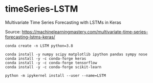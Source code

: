 # timeSeries-LSTM
Multivariate Time Series Forecasting with LSTMs in Keras


Source: https://machinelearningmastery.com/multivariate-time-series-forecasting-lstms-keras/


```{bash}
conda create -n LSTM python=3.8
```

```{python}
conda install -y numpy scipy matplotlib ipython pandas sympy nose
conda install -y -c conda-forge keras
conda install -y -c conda-forge tensorflow
conda install -y -c conda-forge scikit-learn 
```

```{bash}
python -m ipykernel install --user --name=LSTM
```
